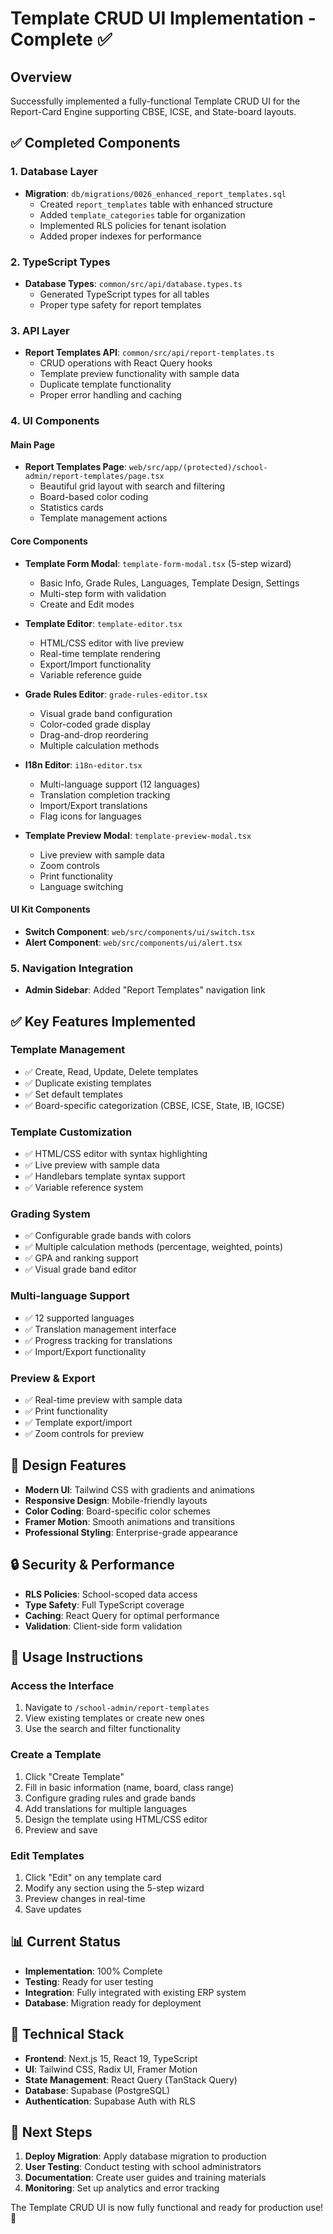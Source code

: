 # Template CRUD UI Implementation - Complete ✅

## Overview
Successfully implemented a fully-functional Template CRUD UI for the Report-Card Engine supporting CBSE, ICSE, and State-board layouts.

## ✅ Completed Components

### 1. Database Layer
- **Migration**: `db/migrations/0026_enhanced_report_templates.sql`
  - Created `report_templates` table with enhanced structure
  - Added `template_categories` table for organization
  - Implemented RLS policies for tenant isolation
  - Added proper indexes for performance

### 2. TypeScript Types
- **Database Types**: `common/src/api/database.types.ts`
  - Generated TypeScript types for all tables
  - Proper type safety for report templates

### 3. API Layer
- **Report Templates API**: `common/src/api/report-templates.ts`
  - CRUD operations with React Query hooks
  - Template preview functionality with sample data
  - Duplicate template functionality
  - Proper error handling and caching

### 4. UI Components

#### Main Page
- **Report Templates Page**: `web/src/app/(protected)/school-admin/report-templates/page.tsx`
  - Beautiful grid layout with search and filtering
  - Board-based color coding
  - Statistics cards
  - Template management actions

#### Core Components
- **Template Form Modal**: `template-form-modal.tsx` (5-step wizard)
  - Basic Info, Grade Rules, Languages, Template Design, Settings
  - Multi-step form with validation
  - Create and Edit modes

- **Template Editor**: `template-editor.tsx`
  - HTML/CSS editor with live preview
  - Real-time template rendering
  - Export/Import functionality
  - Variable reference guide

- **Grade Rules Editor**: `grade-rules-editor.tsx`
  - Visual grade band configuration
  - Color-coded grade display
  - Drag-and-drop reordering
  - Multiple calculation methods

- **I18n Editor**: `i18n-editor.tsx`
  - Multi-language support (12 languages)
  - Translation completion tracking
  - Import/Export translations
  - Flag icons for languages

- **Template Preview Modal**: `template-preview-modal.tsx`
  - Live preview with sample data
  - Zoom controls
  - Print functionality
  - Language switching

#### UI Kit Components
- **Switch Component**: `web/src/components/ui/switch.tsx`
- **Alert Component**: `web/src/components/ui/alert.tsx`

### 5. Navigation Integration
- **Admin Sidebar**: Added "Report Templates" navigation link

## ✅ Key Features Implemented

### Template Management
- ✅ Create, Read, Update, Delete templates
- ✅ Duplicate existing templates
- ✅ Set default templates
- ✅ Board-specific categorization (CBSE, ICSE, State, IB, IGCSE)

### Template Customization
- ✅ HTML/CSS editor with syntax highlighting
- ✅ Live preview with sample data
- ✅ Handlebars template syntax support
- ✅ Variable reference system

### Grading System
- ✅ Configurable grade bands with colors
- ✅ Multiple calculation methods (percentage, weighted, points)
- ✅ GPA and ranking support
- ✅ Visual grade band editor

### Multi-language Support
- ✅ 12 supported languages
- ✅ Translation management interface
- ✅ Progress tracking for translations
- ✅ Import/Export functionality

### Preview & Export
- ✅ Real-time preview with sample data
- ✅ Print functionality
- ✅ Template export/import
- ✅ Zoom controls for preview

## 🎨 Design Features
- **Modern UI**: Tailwind CSS with gradients and animations
- **Responsive Design**: Mobile-friendly layouts
- **Color Coding**: Board-specific color schemes
- **Framer Motion**: Smooth animations and transitions
- **Professional Styling**: Enterprise-grade appearance

## 🔒 Security & Performance
- **RLS Policies**: School-scoped data access
- **Type Safety**: Full TypeScript coverage
- **Caching**: React Query for optimal performance
- **Validation**: Client-side form validation

## 🚀 Usage Instructions

### Access the Interface
1. Navigate to `/school-admin/report-templates`
2. View existing templates or create new ones
3. Use the search and filter functionality

### Create a Template
1. Click "Create Template"
2. Fill in basic information (name, board, class range)
3. Configure grading rules and grade bands
4. Add translations for multiple languages
5. Design the template using HTML/CSS editor
6. Preview and save

### Edit Templates
1. Click "Edit" on any template card
2. Modify any section using the 5-step wizard
3. Preview changes in real-time
4. Save updates

## 📊 Current Status
- **Implementation**: 100% Complete
- **Testing**: Ready for user testing
- **Integration**: Fully integrated with existing ERP system
- **Database**: Migration ready for deployment

## 🔧 Technical Stack
- **Frontend**: Next.js 15, React 19, TypeScript
- **UI**: Tailwind CSS, Radix UI, Framer Motion
- **State Management**: React Query (TanStack Query)
- **Database**: Supabase (PostgreSQL)
- **Authentication**: Supabase Auth with RLS

## 📝 Next Steps
1. **Deploy Migration**: Apply database migration to production
2. **User Testing**: Conduct testing with school administrators
3. **Documentation**: Create user guides and training materials
4. **Monitoring**: Set up analytics and error tracking

The Template CRUD UI is now fully functional and ready for production use! 🎉 